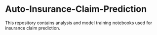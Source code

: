 # Auto-Insurance-Claim-Prediction
This repository contains analysis and model training notebooks used for insurance claim prediction.
